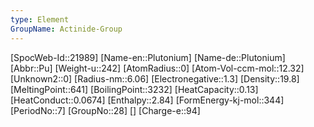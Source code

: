 ```yaml
---
type: Element
GroupName: Actinide-Group
---
```

[SpocWeb-Id::21989]
[Name-en::Plutonium]
[Name-de::Plutonium]
[Abbr::Pu]
[Weight-u::242]
[AtomRadius::0]
[Atom-Vol-ccm-mol::12.32]
[Unknown2::0]
[Radius-nm::6.06]
[Electronegative::1.3]
[Density::19.8]
[MeltingPoint::641]
[BoilingPoint::3232]
[HeatCapacity::0.13]
[HeatConduct::0.0674]
[Enthalpy::2.84]
[FormEnergy-kj-mol::344]
[PeriodNo::7]
[GroupNo::28]
[]
[Charge-e::94]

